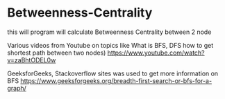 # Betweenness-Centrality
this will program will calculate Betweenness Centrality between 2 node

Various videos from Youtube on topics like What is BFS, DFS how to get shortest path between two nodes) https://www.youtube.com/watch?v=zaBhtODEL0w

GeeksforGeeks, Stackoverflow sites was used to get more information on BFS https://www.geeksforgeeks.org/breadth-first-search-or-bfs-for-a-graph/
